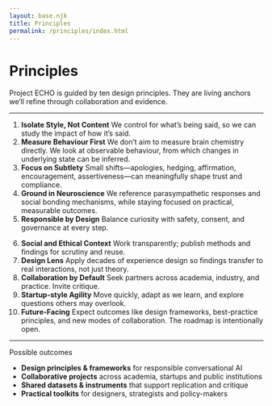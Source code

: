 ```yaml
---
layout: base.njk
title: Principles
permalink: /principles/index.html
---
```


<div class="col span-12">
  <h1>Principles</h1>
  <p class="lede">Project ECHO is guided by ten design principles. They are living anchors we’ll refine through collaboration and evidence.</p>
  <hr class="rule">
</div>

<div class="col span-6">
  <ol>
	<li><strong>Isolate Style, Not Content</strong> We control for what’s being said, so we can study the impact of how it’s said.</li>
	<li><strong>Measure Behaviour First</strong> We don’t aim to measure brain chemistry directly. We look at observable behaviour, from which changes in underlying state can be inferred.</li>
	<li><strong>Focus on Subtlety</strong> Small shifts—apologies, hedging, affirmation, encouragement, assertiveness—can meaningfully shape trust and compliance.</li>
	<li><strong>Ground in Neuroscience</strong> We reference parasympathetic responses and social bonding mechanisms, while staying focused on practical, measurable outcomes.</li>
	<li><strong>Responsible by Design</strong> Balance curiosity with safety, consent, and governance at every step.</li>
  </ol>
</div>

<div class="col span-6">
  <ol start="6">
	<li><strong>Social and Ethical Context</strong> Work transparently; publish methods and findings for scrutiny and reuse.</li>
	<li><strong>Design Lens</strong> Apply decades of experience design so findings transfer to real interactions, not just theory.</li>
	<li><strong>Collaboration by Default</strong> Seek partners across academia, industry, and practice. Invite critique.</li>
	<li><strong>Startup-style Agility</strong> Move quickly, adapt as we learn, and explore questions others may overlook.</li>
	<li><strong>Future-Facing</strong> Expect outcomes like design frameworks, best-practice principles, and new modes of collaboration. The roadmap is intentionally open.</li>
  </ol>
</div>

<div class="col span-12"><hr class="rule"></div>

<div class="col span-12">
  <div class="kicker">Possible outcomes</div>
  <ul>
	<li><strong>Design principles & frameworks</strong> for responsible conversational AI</li>
	<li><strong>Collaborative projects</strong> across academia, startups and public institutions</li>
	<li><strong>Shared datasets & instruments</strong> that support replication and critique</li>
	<li><strong>Practical toolkits</strong> for designers, strategists and policy-makers</li>
  </ul>
</div>
